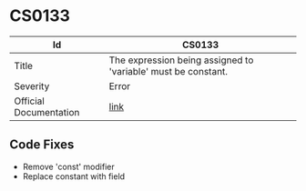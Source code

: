 # CS0133

| Id                     | CS0133                                                            |
| ---------------------- | ----------------------------------------------------------------- |
| Title                  | The expression being assigned to 'variable' must be constant\.    |
| Severity               | Error                                                             |
| Official Documentation | [link](http://docs.microsoft.com/en-us/dotnet/csharp/misc/cs0133) |

## Code Fixes

* Remove 'const' modifier
* Replace constant with field

